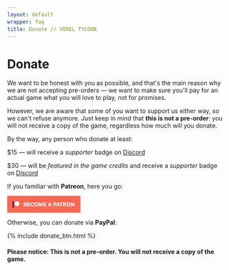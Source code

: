 ```yaml
---
layout: default
wrapper: faq
title: Donate // VOXEL TYCOON
---
```


# Donate

<!-- {% include donate_btn.html %} -->

We want to be honest with you as possible, and that's the main reason why we are not accepting pre-orders — we want to make sure you'll pay for an actual game what you will love to play, not for promises.

However, we are aware that some of you want to support us either way, so we can't refuse anymore. Just keep in mind that **this is not a pre-order**: you will not receive a copy of the game, regardless how much will you donate.

By the way, any person who donate at least:

<span class="money">$15</span> — will receive a *supporter* badge on [Discord](//discord.gg/64KPWd5)

<span class="money">$30</span> — will be *featured in the game credits* and receive a *supporter* badge on [Discord](//discord.gg/64KPWd5) 

If you familiar with **Patreon**, here you go:

<a style="display: block; margin: 0 0 0 0; width: 170px; height: 39px; overflow: hidden; border: none;" href="https://www.patreon.com/bePatron?u=7655118">
    <img style="border-radius: 0" src="become_a_patron_button.png"/>
</a>

Otherwise, you can donate via **PayPal**:

{% include donate_btn.html %}

#### Please notice: This is not a pre-order. You will not receive a copy of the game.